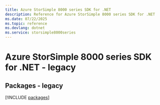 ```yaml
---
title: Azure StorSimple 8000 series SDK for .NET
description: Reference for Azure StorSimple 8000 series SDK for .NET
ms.date: 07/22/2025
ms.topic: reference
ms.devlang: dotnet
ms.service: storsimple8000series
---
```

# Azure StorSimple 8000 series SDK for .NET - legacy
## Packages - legacy
[!INCLUDE [packages](storsimple-8000-series-index.md)]